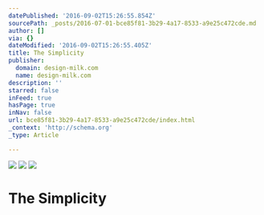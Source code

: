 ```yaml
---
datePublished: '2016-09-02T15:26:55.854Z'
sourcePath: _posts/2016-07-01-bce85f81-3b29-4a17-8533-a9e25c472cde.md
author: []
via: {}
dateModified: '2016-09-02T15:26:55.405Z'
title: The Simplicity
publisher:
  domain: design-milk.com
  name: design-milk.com
description: ''
starred: false
inFeed: true
hasPage: true
inNav: false
url: bce85f81-3b29-4a17-8533-a9e25c472cde/index.html
_context: 'http://schema.org'
_type: Article

---
```

![](https://imgflo.herokuapp.com/graph/vahj1ThiexotieMo/6a9310ef1dd2c0b0f71af2ea8b898240/croprotate.jpg?cropheight=1549&cropwidth=1199&degrees=0&input=http%3A%2F%2F0.design-milk.com%2Fimages%2F2016%2F06%2FLensvelt_PressHR_LS_Boring_clock.jpg&x=0&y=0)
![](https://s3-us-west-2.amazonaws.com/the-grid-img/p/e42b3b061e61c7c59efec27d1429081effdd5ef2.jpg)
![](https://s3-us-west-2.amazonaws.com/the-grid-img/p/674fefa92b8ef9535b1f0b0d1df1a2fd6d885a9b.jpg)

# The Simplicity